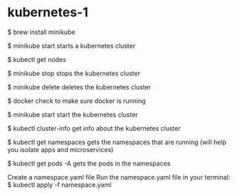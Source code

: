 # kubernetes-1

$ brew install minikube

$ minikube start
starts a kubernetes cluster

$ kubectl get nodes

$ minikube stop
stops the kubernetes cluster

$ minikube delete
deletes the kubernetes cluster

$ docker
check to make sure docker is running

$ minikube start 
start the kubernetes cluster

$ kubectl cluster-info
get info about the kubernetes cluster

$ kubectl get namespaces
gets the namespaces that are running (will help you isolate apps and microservices)

$ kubectl get pods -A
gets the pods in the namespaces

Create a namespace.yaml file
Run the namespace.yaml file in your terminal:
$ kubectl apply -f namespace.yaml